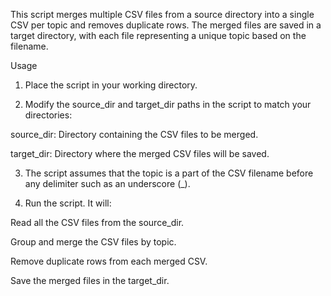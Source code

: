 This script merges multiple CSV files from a source directory into a single CSV per topic and removes duplicate rows. The merged files are saved in a target directory, with each file representing a unique topic based on the filename.

Usage

1. Place the script in your working directory.

2. Modify the source_dir and target_dir paths in the script to match your directories:

source_dir: Directory containing the CSV files to be merged.

target_dir: Directory where the merged CSV files will be saved.

3. The script assumes that the topic is a part of the CSV filename before any delimiter such as an underscore (\_).

4. Run the script. It will:

Read all the CSV files from the source_dir.

Group and merge the CSV files by topic.

Remove duplicate rows from each merged CSV.

Save the merged files in the target_dir.
